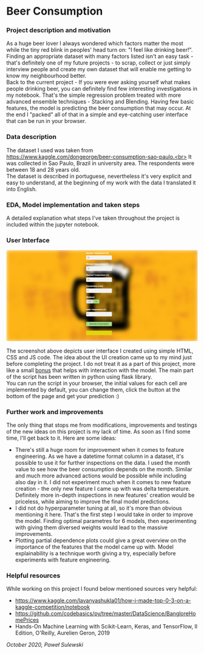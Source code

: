 # Beer Consumption

### Project description and motivation

As a huge beer lover I always wondered which factors matter the most while the tiny red blink in peoples' head  turn on: "I feel like drinking beer!".<br>
Finding an appropriate dataset with many factors listed isn't an easy task - that's definitely one of my future projects - to scrap, collect or just simply interview people and create my own dataset that will enable me getting to know my neighbourhood better.<br>
Back to the current project - If you were ever asking yourself what makes people drinking beer, you can definitely find few interesting investigations in my notebook. That's the simple regression problem treated with more advanced ensemble techniques - Stacking and Blending. Having few basic features, the model is predicting the beer consumption that may occur. At the end I "packed" all of that in a simple and eye-catching user interface that can be run in your browser.

### Data description

The dataset I used was taken from https://www.kaggle.com/dongeorge/beer-consumption-sao-paulo.<br>
It was collected in Sao Paulo, Brazil in university area. The respondents were between 18 and 28 years old.<br>
The dataset is described in portuguese, nevertheless it's very explicit and easy to understand, at the beginning of my work with the data I translated it into English.

### EDA, Model implementation and taken steps

A detailed explanation what steps I've taken throughout the project is included within the jupyter notebook.

### User Interface

![UI](https://github.com/sulewski12/Beer-Consumption/blob/main/model/ui_screenshot.png)

The screenshot above depicts user interface I created using simple HTML, CSS and JS code. The idea about the UI creation came up to my mind just before completing the project. I do not treat it as a part of this project, more like a small <u>bonus</u> that helps with interaction with the model. The main part of the script has been written in python using flask library.<br>
You can run the script in your browser, the initial values for each cell are implemented by default, you can change them, click the button at the bottom of the page and get your prediction :)

### Further work and improvements

The only thing that stops me from modifications, improvements and testings of the new ideas on this project is my lack of time. As soon as I find some time, I'll get back to it. Here are some ideas:

- There's still a huge room for improvement when it comes to feature engineering. As we have a datetime format column in a dataset, it's possible to use it for further inspections on the data. I used the month value to see how the beer consumption depends on the month. Similar and much more advanced actions would be possible while including also day in it. I did not experiment much when it comes to new feature creation - the only new feature I came up with was delta temperature. Definitely more in-depth inspections in new features' creation would be priceless, while aiming to improve the final model predictions.
- I did not do hyperparameter tuning at all, so it's more than obvious mentioning it here. That's the first step I would take in order to improve the model. Finding optimal parametres for 6 models, then experimenting with giving them diversed weights would lead to the massive improvements.
- Plotting partial dependence plots could give a great overview on the importance of the features that the model came up with. Model explainability is a technique worth giving a try, especially before experiments with feature engineering.

### Helpful resources

While working on this project I found below mentioned sources very helpful:

- https://www.kaggle.com/lavanyashukla01/how-i-made-top-0-3-on-a-kaggle-competition/notebook
- https://github.com/codebasics/py/tree/master/DataScience/BangloreHomePrices
- Hands-On Machine Learning with Scikit-Learn, Keras, and TensorFlow, II Edition, O'Reilly, Aurelien Geron, 2019

<i>October 2020, Paweł Sulewski</i>
